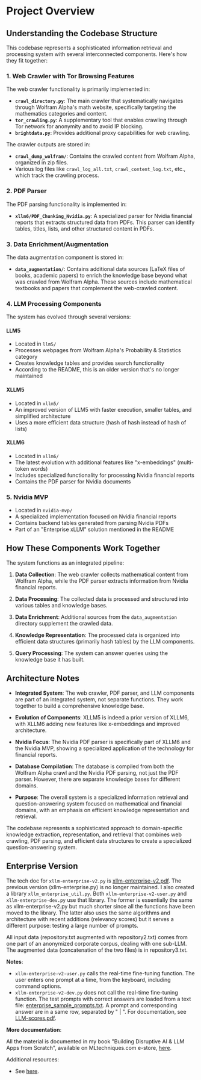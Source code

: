 # Project Overview

## Understanding the Codebase Structure

This codebase represents a sophisticated information retrieval and processing system with several interconnected components. Here's how they fit together:

### 1. Web Crawler with Tor Browsing Features

The web crawler functionality is primarily implemented in:

- **`crawl_directory.py`**: The main crawler that systematically navigates through Wolfram Alpha's math website, specifically targeting the mathematics categories and content.
- **`tor_crawling.py`**: A supplementary tool that enables crawling through Tor network for anonymity and to avoid IP blocking.
- **`brightdata.py`**: Provides additional proxy capabilities for web crawling.

The crawler outputs are stored in:

- **`crawl_dump_wolfram/`**: Contains the crawled content from Wolfram Alpha, organized in zip files.
- Various log files like `crawl_log_all.txt`, `crawl_content_log.txt`, etc., which track the crawling process.

### 2. PDF Parser

The PDF parsing functionality is implemented in:

- **`xllm6/PDF_Chunking_Nvidia.py`**: A specialized parser for Nvidia financial reports that extracts structured data from PDFs. This parser can identify tables, titles, lists, and other structured content in PDFs.

### 3. Data Enrichment/Augmentation

The data augmentation component is stored in:

- **`data_augmentation/`**: Contains additional data sources (LaTeX files of books, academic papers) to enrich the knowledge base beyond what was crawled from Wolfram Alpha. These sources include mathematical textbooks and papers that complement the web-crawled content.

### 4. LLM Processing Components

The system has evolved through several versions:

#### LLM5

- Located in `llm5/`
- Processes webpages from Wolfram Alpha's Probability & Statistics category
- Creates knowledge tables and provides search functionality
- According to the README, this is an older version that's no longer maintained

#### XLLM5

- Located in `xllm5/`
- An improved version of LLM5 with faster execution, smaller tables, and simplified architecture
- Uses a more efficient data structure (hash of hash instead of hash of lists)

#### XLLM6

- Located in `xllm6/`
- The latest evolution with additional features like "x-embeddings" (multi-token words)
- Includes specialized functionality for processing Nvidia financial reports
- Contains the PDF parser for Nvidia documents

### 5. Nvidia MVP

- Located in `nvidia-mvp/`
- A specialized implementation focused on Nvidia financial reports
- Contains backend tables generated from parsing Nvidia PDFs
- Part of an "Enterprise xLLM" solution mentioned in the README

## How These Components Work Together

The system functions as an integrated pipeline:

1. **Data Collection**: The web crawler collects mathematical content from Wolfram Alpha, while the PDF parser extracts information from Nvidia financial reports.

2. **Data Processing**: The collected data is processed and structured into various tables and knowledge bases.

3. **Data Enrichment**: Additional sources from the `data_augmentation` directory supplement the crawled data.

4. **Knowledge Representation**: The processed data is organized into efficient data structures (primarily hash tables) by the LLM components.

5. **Query Processing**: The system can answer queries using the knowledge base it has built.

## Architecture Notes

- **Integrated System**: The web crawler, PDF parser, and LLM components are part of an integrated system, not separate functions. They work together to build a comprehensive knowledge base.

- **Evolution of Components**: XLLM5 is indeed a prior version of XLLM6, with XLLM6 adding new features like x-embeddings and improved architecture.

- **Nvidia Focus**: The Nvidia PDF parser is specifically part of XLLM6 and the Nvidia MVP, showing a specialized application of the technology for financial reports.

- **Database Compilation**: The database is compiled from both the Wolfram Alpha crawl and the Nvidia PDF parsing, not just the PDF parser. However, there are separate knowledge bases for different domains.

- **Purpose**: The overall system is a specialized information retrieval and question-answering system focused on mathematical and financial domains, with an emphasis on efficient knowledge representation and retrieval.

The codebase represents a sophisticated approach to domain-specific knowledge extraction, representation, and retrieval that combines web crawling, PDF parsing, and efficient data structures to create a specialized question-answering system.

## Enterprise Version

The tech doc for `xllm-enterprise-v2.py` is [xllm-enterprise-v2.pdf](https://github.com/robandrewford/zLLM/blob/main/xllm6/enterprise/xllm-enterprise-v2.pdf). The previous version (xllm-enterprise.py) is no longer maintained. I also created a library `xllm_enterprise_util.py`. Both `xllm-enterprise-v2-user.py` and `xllm-enterprise-dev.py` use that library. The former is essentially the same as xllm-enterprise-v2.py but much shorter since all the functions have been moved to the library. The latter also uses the same algorithms and architecture with recent additions (relevancy scores) but it serves a different purpose: testing a large number of prompts.

All input data (repository.txt augmented with repository2.txt) comes from one part of an anonymized corporate corpus, dealing with one sub-LLM. The augmented data (concatenation of the two files) is in repository3.txt.

**Notes**:

- `xllm-enterprise-v2-user.py` calls the real-time fine-tuning function. The user enters one prompt at a time, from the keyboard, including command options.
- `xllm-enterprise-v2-dev.py` does not call the real-time fine-tuning function. The test prompts with correct answers are loaded from a text file: [enterprise_sample_prompts.txt](https://github.com/robandrewford/zLLM/blob/main/xllm6/enterprise/enterprise_sample_prompts.txt). A prompt and corresponding answer are in a same row, separated by " | ". For documentation, see [LLM-scores.pdf](https://github.com/robandrewford/zLLM/blob/main/xllm6/enterprise/LLM-scores.pdf).

**More documentation**:

All the material is documented in my book "Building Disruptive AI & LLM Apps from Scratch", available on MLtechniques.com e-store, [here](https://mltechniques.com/shop/).

Additional resources:

- See [here](https://mltblog.com/47DisG5).
